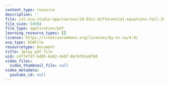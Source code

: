 ```yaml
---
content_type: resource
description: ''
file: /ol-ocw-studio-app/courses/18-03sc-differential-equations-fall-2011/c477efd7bd856e82de078a74f61e67b0_yD0_EQLxHcw.pdf
file_size: 54594
file_type: application/pdf
learning_resource_types: []
license: https://creativecommons.org/licenses/by-nc-sa/4.0/
ocw_type: OCWFile
resourcetype: Document
title: 3play pdf file
uid: c477efd7-bd85-6e82-de07-8a74f61e67b0
video_files:
  video_thumbnail_file: null
video_metadata:
  youtube_id: null
---
```

